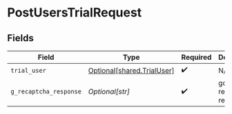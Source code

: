 # PostUsersTrialRequest


## Fields

| Field                                                              | Type                                                               | Required                                                           | Description                                                        |
| ------------------------------------------------------------------ | ------------------------------------------------------------------ | ------------------------------------------------------------------ | ------------------------------------------------------------------ |
| `trial_user`                                                       | [Optional[shared.TrialUser]](undefined/models/shared/trialuser.md) | :heavy_check_mark:                                                 | N/A                                                                |
| `g_recaptcha_response`                                             | *Optional[str]*                                                    | :heavy_check_mark:                                                 | google recaptcha response                                          |